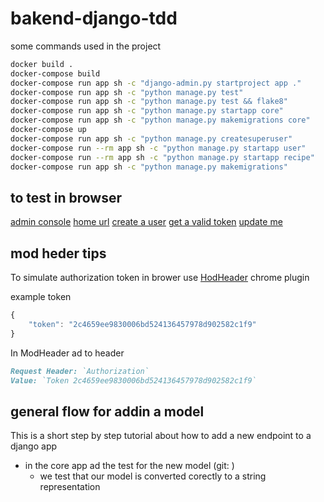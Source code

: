 # bakend-django-tdd

some commands used in the project
```bash
docker build .
docker-compose build
docker-compose run app sh -c "django-admin.py startproject app ."
docker-compose run app sh -c "python manage.py test"
docker-compose run app sh -c "python manage.py test && flake8"
docker-compose run app sh -c "python manage.py startapp core"
docker-compose run app sh -c "python manage.py makemigrations core"
docker-compose up
docker-compose run app sh -c "python manage.py createsuperuser"
docker-compose run --rm app sh -c "python manage.py startapp user"
docker-compose run --rm app sh -c "python manage.py startapp recipe"
docker-compose run app sh -c "python manage.py makemigrations"
```

## to test in browser
[admin console](http://127.0.0.1:8000/admin/)
[home url](http://127.0.0.1:8000)
[create a user](http://127.0.0.1:8000/api/user/create/)
[get a valid token](http://127.0.0.1:8000/api/user/token/)
[update me](http://127.0.0.1:8000/api/user/me/)


## mod heder tips
To simulate authorization token in brower use [HodHeader](https://chrome.google.com/webstore/detail/modheader/idgpnmonknjnojddfkpgkljpfnnfcklj?hl=en) chrome plugin

example token
```javascript
{
    "token": "2c4659ee9830006bd524136457978d902582c1f9"
}
```

In ModHeader ad to header
```md
Request Header: `Authorization`
Value: `Token 2c4659ee9830006bd524136457978d902582c1f9`
```


## general flow for addin a model
This is a short step by step tutorial about how to add a new endpoint to 
a django app
- in the core app ad the test for the new model (git: )
    - we test that our model is converted corectly to a string representation

